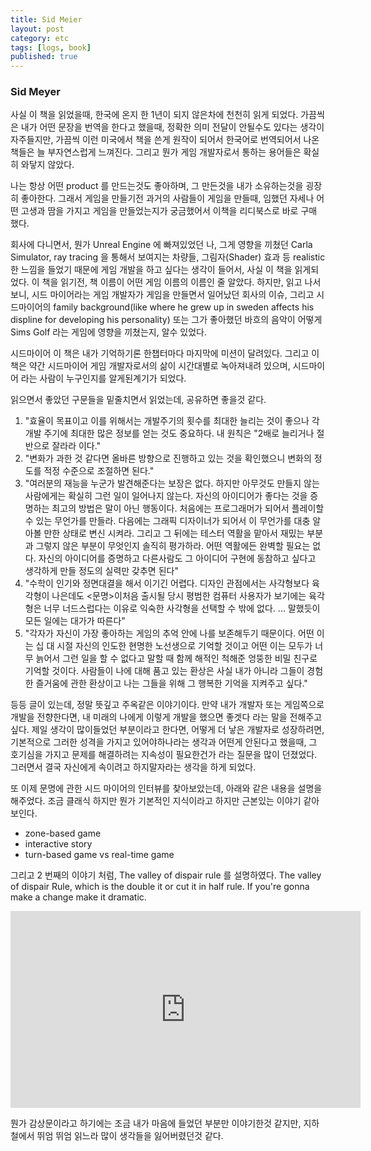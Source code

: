 ```yaml
---
title: Sid Meier
layout: post
category: etc
tags: [logs, book]
published: true
---
```


### Sid Meyer
사실 이 책을 읽었을때, 한국에 온지 한 1년이 되지 않은차에 천천히 읽게 되었다. 가끔씩은 내가 어떤 문장을 번역을 한다고 했을때, 정확한 의미 전달이 안될수도 있다는 생각이 자주들지만, 가끔씩 이런 미국에서 책을 쓴게 원작이 되어서 한국어로 번역되어서 나온 책들은 늘 부자연스럽게 느껴진다. 그리고 뭔가 게임 개발자로서 통하는 용어들은 확실히 와닿지 않았다.

나는 항상 어떤 product 를 만드는것도 좋아하며, 그 만든것을 내가 소유하는것을 굉장히 좋아한다. 그래서 게임을 만들기전 과거의 사람들이 게임을 만들때, 임했던 자세나 어떤 고생과 땀을 가지고 게임을 만들었는지가 궁금했어서 이책을 리디북스로 바로 구매 했다. 

회사에 다니면서, 뭔가 Unreal Engine 에 빠져있었던 나, 그게 영향을 끼쳤던 Carla Simulator, ray tracing 을 통해서 보여지는 차량들, 그림자(Shader) 효과 등 realistic 한 느낌을 들었기 때문에 게임 개발을 하고 싶다는 생각이 들어서, 사실 이 책을 읽게되었다. 이 책을 읽기전, 책 이름이 어떤 게임 이름의 이름인 줄 알았다. 하지만, 읽고 나서 보니, 시드 마이어라는 게임 개발자가 게임을 만들면서 일어났던 회사의 이슈, 그리고 시드마이어의 family background(like where he grew up in sweden affects his displine for developing his personality) 또는 그가 좋아했던 바흐의 음악이 어떻게 Sims Golf 라는 게임에 영향을 끼쳤는지, 알수 있었다.

시드마이어 이 책은 내가 기억하기론 한챕터마다 마지막에 미션이 달려있다. 그리고 이 책은 약간 시드마이어 게임 개발자로서의 삶이 시간대별로 녹아져내려 있으며, 시드마이어 라는 사람이 누구인지를 알게된계기가 되었다.

읽으면서 좋았던 구문들을 밑줄치면서 읽었는데, 공유하면 좋을것 같다.

1. "효율이 목표이고 이를 위해서는 개발주기의 횟수를 최대한 늘리는 것이 좋으나 각 개발 주기에 최대한 많은 정보를 얻는 것도 중요하다. 내 원칙은 "2배로 늘리거나 절반으로 잘라라 이다."
2. "변화가 과한 것 같다면 올바른 방향으로 진행하고 있는 것을 확인했으니 변화의 정도를 적정 수준으로 조절하면 된다."
3. "여러분의 재능을 누군가 발견해준다는 보장은 없다. 하지만 아무것도 만들지 않는 사람에게는 확실히 그런 일이 일어나지 않는다. 자신의 아이디어가 좋다는 것을 증명하는 최고의 방법은 말이 아닌 행동이다. 처음에는 프로그래머가 되어서 플레이할 수 있는 무언가를 만들라. 다음에는 그래픽 디자이너가 되어서 이 무언가를 대충 알아볼 만한 상태로 변신 시켜라. 그리고 그 뒤에는 테스터 역활을 맡아서 재밌는 부분과 그렇지 않은 부분이 무엇인지 솔직히 평가하라. 어떤 역활에든 완벽할 필요는 없다. 자신의 아이디어를 증명하고 다른사람도 그 아이디어 구현에 동참하고 싶다고 생각하게 만들 정도의 실력만 갖추면 된다"
4. "수학이 인기와 정면대결을 해서 이기긴 어렵다. 디자인 관점에서는 사각형보다 육각형이 나은데도 <문명>이처음 출시될 당시 평범한 컴퓨터 사용자가 보기에는 육각형은 너무 너드스럽다는 이유로 익숙한 사각형을 선택할 수 밖에 없다. ... 말했듯이 모든 일에는 대가가 따른다"
5. "각자가 자신이 가장 좋아하는 게임의 추억 안에 나를 보존해두기 때문이다. 어떤 이는 십 대 시절 자신의 인도한 현명한 노선생으로 기억할 것이고 어떤 이는 모두가 너무 늙어서 그런 일을 할 수 없다고 말할 때 함께 해적인 척해준 엉뚱한 비밀 친구로 기억할 것이다. 사람들이 나에 대해 품고 있는 환상은 사실 내가 아니라 그들이 경험한 즐거움에 관한 환상이고 나는 그들을 위해 그 행복한 기억을 지켜주고 싶다."

등등 글이 있는데, 정말 뜻깊고 주옥같은 이야기이다. 만약 내가 개발자 또는 게임쪽으로 개발을 전향한다면, 내 미래의 나에게 이렇게 개발을 했으면 좋겟다 라는 말을 전해주고 싶다. 제일 생각이 많이들었던 부분이라고 한다면, 어떻게 더 낳은 개발자로 성장하려면, 기본적으로 그러한 성격을 가지고 있어야하나라는 생각과 어떤게 안된다고 했을때, 그 호기심을 가지고 문제를 해결하려는 지속성이 필요한건가 라는 질문을 많이 던졌었다. 그러면서 결국 자신에게 속이려고 하지말자라는 생각을 하게 되었다.

또 이제 문명에 관한 시드 마이어의 인터뷰를 찾아보았는데, 아래와 같은 내용을 설명을 해주었다. 조금 클래식 하지만 뭔가 기본적인 지식이라고 하지만 근본있는 이야기 같아 보인다.
* zone-based game
* interactive story
* turn-based game vs real-time game

그리고 2 번째의 이야기 처럼, The valley of dispair rule 를 설명하였다.
The valley of dispair Rule, which is the double it or cut it in half rule. If you're gonna make a change make it dramatic. 

<iframe width="560" height="315"
src="https://www.youtube.com/watch?v=XwUM33VJRbY&ab_channel=ArsTechnica" 
frameborder="0" 
allow="accelerometer; autoplay; encrypted-media; gyroscope; picture-in-picture" 
allowfullscreen></iframe>


뭔가 감상문이라고 하기에는 조금 내가 마음에 들었던 부분만 이야기한것 같지만, 지하철에서 뛰엄 뛰엄 읽느라 많이 생각들을 잃어버렸던것 같다.
